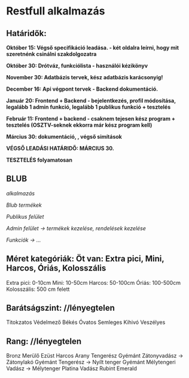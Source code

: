 # Restfull alkalmazás

## Határidők:

**Október 15: Végső specifikáció leadása. - két oldalra leírni, hogy mit szeretnénk csinálni szakdolgozatra**

**Október 30: Drótváz, funkciólista - használói kézikönyv**

**November 30: Adatbázis tervek, kész adatbázis karácsonyig!**

**December  16: Api végpont tervek - Backend dokumentáció.**

**Január  20: Frontend + Backend - bejelentkezés,  profil módosítása, legalább 1 admin funkció, legalább 1 publikus funkció + tesztelés**

**Február 11: Frontend + backend - csaknem tejesen kész program + tesztelés (OSZTV-seknek ekkorra már kész program kell)**

**Március 30: dokumentáció, , végső simítások**

**VÉGSŐ LEADÁSI HATÁRIDŐ: MÁRCIUS 30.**

**TESZTELÉS folyamatosan**


## BLUB

_alkalmazás_

_Blub termékek_

_Publikus felület_

_Admin felület -> termékek kezelése, rendelések kezelése_

_Funkciók -> ..._

## Méret kategóriák: Öt van: Extra pici, Mini, Harcos, Óriás, Kolosszális  

Extra pici: 0-10cm
Mini: 10-50cm
Harcos: 50-100cm
Óriás: 100-500cm
Kolosszális: 500 cm felett

## Barátságszint: //lényegtelen 

Titokzatos
Védelmező
Békés
Óvatos
Semleges
Kihivó 
Veszélyes

## Rang: //lényegtelen

Bronz Merülő
Ezüst Harcos
Arany Tengerész
Gyémánt Zátonyvadász -> Zátonylakó
Gyémánt Tengerész -> Nyílt tenger
Gyémánt Mélytengeri Vadász -> Mélytenger
Platina Vadász
Rubint
Emerald 
